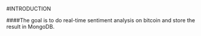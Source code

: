 #INTRODUCTION

####The goal is to do real-time sentiment analysis on bitcoin and store the result in MongoDB.

